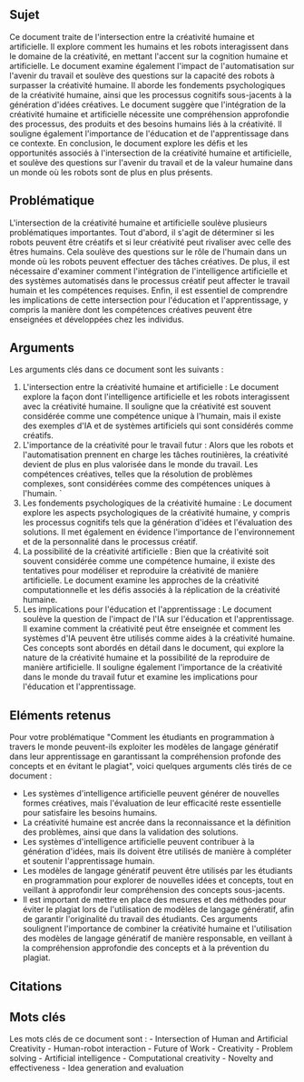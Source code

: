 ## Sujet
Ce document traite de l'intersection entre la créativité humaine et artificielle. Il explore comment les humains et les robots interagissent dans le domaine de la créativité, en mettant l'accent sur la cognition humaine et artificielle. Le document examine également l'impact de l'automatisation sur l'avenir du travail et soulève des questions sur la capacité des robots à surpasser la créativité humaine. Il aborde les fondements psychologiques de la créativité humaine, ainsi que les processus cognitifs sous-jacents à la génération d'idées créatives. Le document suggère que l'intégration de la créativité humaine et artificielle nécessite une compréhension approfondie des processus, des produits et des besoins humains liés à la créativité. Il souligne également l'importance de l'éducation et de l'apprentissage dans ce contexte. En conclusion, le document explore les défis et les opportunités associés à l'intersection de la créativité humaine et artificielle, et soulève des questions sur l'avenir du travail et de la valeur humaine dans un monde où les robots sont de plus en plus présents.
## Problématique
L'intersection de la créativité humaine et artificielle soulève plusieurs problématiques importantes. Tout d'abord, il s'agit de déterminer si les robots peuvent être créatifs et si leur créativité peut rivaliser avec celle des êtres humains. Cela soulève des questions sur le rôle de l'humain dans un monde où les robots peuvent effectuer des tâches créatives. De plus, il est nécessaire d'examiner comment l'intégration de l'intelligence artificielle et des systèmes automatisés dans le processus créatif peut affecter le travail humain et les compétences requises. Enfin, il est essentiel de comprendre les implications de cette intersection pour l'éducation et l'apprentissage, y compris la manière dont les compétences créatives peuvent être enseignées et développées chez les individus.
## Arguments
Les arguments clés dans ce document sont les suivants : 
1. L'intersection entre la créativité humaine et artificielle : Le document explore la façon dont l'intelligence artificielle et les robots interagissent avec la créativité humaine. Il souligne que la créativité est souvent considérée comme une compétence unique à l'humain, mais il existe des exemples d'IA et de systèmes artificiels qui sont considérés comme créatifs. 
2. L'importance de la créativité pour le travail futur : Alors que les robots et l'automatisation prennent en charge les tâches routinières, la créativité devient de plus en plus valorisée dans le monde du travail. Les compétences créatives, telles que la résolution de problèmes complexes, sont considérées comme des compétences uniques à l'humain. `
3. Les fondements psychologiques de la créativité humaine : Le document explore les aspects psychologiques de la créativité humaine, y compris les processus cognitifs tels que la génération d'idées et l'évaluation des solutions. Il met également en évidence l'importance de l'environnement et de la personnalité dans le processus créatif. 
4. La possibilité de la créativité artificielle : Bien que la créativité soit souvent considérée comme une compétence humaine, il existe des tentatives pour modéliser et reproduire la créativité de manière artificielle. Le document examine les approches de la créativité computationnelle et les défis associés à la réplication de la créativité humaine. 
5. Les implications pour l'éducation et l'apprentissage : Le document soulève la question de l'impact de l'IA sur l'éducation et l'apprentissage. Il examine comment la créativité peut être enseignée et comment les systèmes d'IA peuvent être utilisés comme aides à la créativité humaine.
Ces concepts sont abordés en détail dans le document, qui explore la nature de la créativité humaine et la possibilité de la reproduire de manière artificielle. Il souligne également l'importance de la créativité dans le monde du travail futur et examine les implications pour l'éducation et l'apprentissage.
## Eléments retenus 
Pour votre problématique "Comment les étudiants en programmation à travers le monde peuvent-ils exploiter les modèles de langage génératif dans leur apprentissage en garantissant la compréhension profonde des concepts et en évitant le plagiat", voici quelques arguments clés tirés de ce document : 
- Les systèmes d'intelligence artificielle peuvent générer de nouvelles formes créatives, mais l'évaluation de leur efficacité reste essentielle pour satisfaire les besoins humains. 
- La créativité humaine est ancrée dans la reconnaissance et la définition des problèmes, ainsi que dans la validation des solutions. 
- Les systèmes d'intelligence artificielle peuvent contribuer à la génération d'idées, mais ils doivent être utilisés de manière à compléter et soutenir l'apprentissage humain.
- Les modèles de langage génératif peuvent être utilisés par les étudiants en programmation pour explorer de nouvelles idées et concepts, tout en veillant à approfondir leur compréhension des concepts sous-jacents.
- Il est important de mettre en place des mesures et des méthodes pour éviter le plagiat lors de l'utilisation de modèles de langage génératif, afin de garantir l'originalité du travail des étudiants. 
Ces arguments soulignent l'importance de combiner la créativité humaine et l'utilisation des modèles de langage génératif de manière responsable, en veillant à la compréhension approfondie des concepts et à la prévention du plagiat.

## Citations

## Mots clés
Les mots clés de ce document sont : - Intersection of Human and Artificial Creativity - Human-robot interaction - Future of Work - Creativity - Problem solving - Artificial intelligence - Computational creativity - Novelty and effectiveness - Idea generation and evaluation